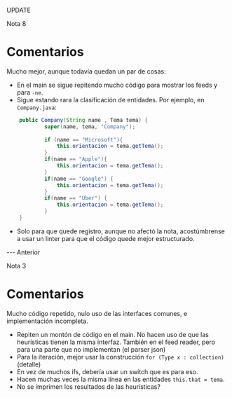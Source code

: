UPDATE

Nota  8

# Comentarios

Mucho mejor, aunque todavía quedan un par de cosas:

- En el main se sigue repitendo mucho código para mostrar los feeds y para `-ne`.
- Sigue estando rara la clasificación de entidades. Por ejemplo, en `Company.java`:

```java
    public Company(String name , Tema tema) {
            super(name, tema, "Company");
            
            if (name == "Microsoft"){
                this.orientacion = tema.getTema();
            } 
            if(name == "Apple"){
                this.orientacion = tema.getTema();
            }
            if(name == "Google") {
                this.orientacion = tema.getTema();   
            }
            if(name == "Uber") {
                this.orientacion = tema.getTema();
            }
    }
```

- Solo para que quede registro, aunque no afectó la nota, acostúmbrense a usar un linter para que el código quede mejor estructurado.

--- Anterior

Nota 3

# Comentarios

Mucho código repetido, nulo uso de las interfaces comunes, e implementación incompleta.

- Repiten un montón de código en el main. No hacen uso de que las heurísticas tienen la misma interfaz. También en el feed reader, pero para una parte que no implementan (el parser json)
- Para la iteración, mejor usar la construcción `for (Type x : collection)` (detalle)
- En vez de muchos ifs, debería usar un switch que es para eso.
- Hacen muchas veces la misma línea en las entidades `this.that = tema`.
- No se imprimen los resultados de las heurísticas?
